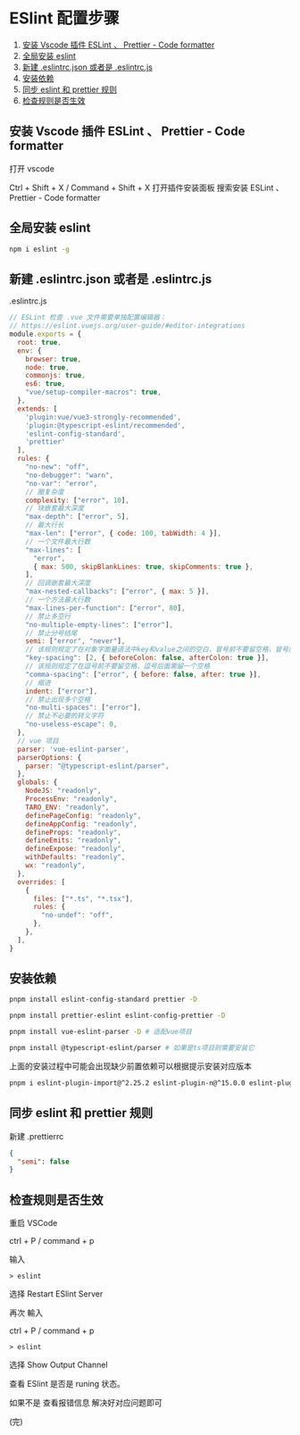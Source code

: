 # ESlint 配置步骤

1. [安装 Vscode 插件 ESLint 、 Prettier - Code formatter](#安装-vscode-插件-eslint--prettier---code-formatter)
1. [全局安装 eslint](#全局安装-eslint)
1. [新建 .eslintrc.json 或者是 .eslintrc.js](#新建-eslintrcjson-或者是-eslintrcjs)
1. [安装依赖](#安装依赖)
1. [同步 eslint 和 prettier 规则](#同步-eslint-和-prettier-规则)
1. [检查规则是否生效](#检查规则是否生效)

## 安装 Vscode 插件 ESLint 、 Prettier - Code formatter

打开 vscode

Ctrl + Shift + X / Command + Shift + X 打开插件安装面板 搜索安装 ESLint 、 Prettier - Code formatter

## 全局安装 eslint

```bash
npm i eslint -g
```

## 新建 .eslintrc.json 或者是 .eslintrc.js

.eslintrc.js

```js
// ESLint 检查 .vue 文件需要单独配置编辑器：
// https://eslint.vuejs.org/user-guide/#editor-integrations
module.exports = {
  root: true,
  env: {
    browser: true,
    node: true,
    commonjs: true,
    es6: true,
    "vue/setup-compiler-macros": true,
  },
  extends: [
    'plugin:vue/vue3-strongly-recommended',
    'plugin:@typescript-eslint/recommended',
    'eslint-config-standard',
    'prettier'
  ],
  rules: {
    "no-new": "off",
    "no-debugger": "warn",
    "no-var": "error",
    // 圈复杂度
    complexity: ["error", 10],
    // 块嵌套最大深度
    "max-depth": ["error", 5],
    // 最大行长
    "max-len": ["error", { code: 100, tabWidth: 4 }],
    // 一个文件最大行数
    "max-lines": [
      "error",
      { max: 500, skipBlankLines: true, skipComments: true },
    ],
    // 回调嵌套最大深度
    "max-nested-callbacks": ["error", { max: 5 }],
    // 一个方法最大行数
    "max-lines-per-function": ["error", 80],
    // 禁止多空行
    "no-multiple-empty-lines": ["error"],
    // 禁止分号结尾
    semi: ["error", "never"],
    // 该规则规定了在对象字面量语法中key和value之间的空白，冒号前不要留空格，冒号后面需留一个空格
    "key-spacing": [2, { beforeColon: false, afterColon: true }],
    // 该规则规定了在逗号前不要留空格，逗号后面需留一个空格
    "comma-spacing": ["error", { before: false, after: true }],
    // 缩进
    indent: ["error"],
    // 禁止出现多个空格
    "no-multi-spaces": ["error"],
    // 禁止不必要的转义字符
    "no-useless-escape": 0,
  },
  // vue 项目
  parser: 'vue-eslint-parser',
  parserOptions: {
    parser: "@typescript-eslint/parser",
  },
  globals: {
    NodeJS: "readonly",
    ProcessEnv: "readonly",
    TARO_ENV: "readonly",
    definePageConfig: "readonly",
    defineAppConfig: "readonly",
    defineProps: "readonly",
    defineEmits: "readonly",
    defineExpose: "readonly",
    withDefaults: "readonly",
    wx: "readonly",
  },
  overrides: [
    {
      files: ["*.ts", "*.tsx"],
      rules: {
        "no-undef": "off",
      },
    },
  ],
}
```

## 安装依赖

```bash
pnpm install eslint-config-standard prettier -D

pnpm install prettier-eslint eslint-config-prettier -D

pnpm install vue-eslint-parser -D # 适配vue项目

pnpm install @typescript-eslint/parser # 如果是ts项目则需要安装它
```

上面的安装过程中可能会出现缺少前置依赖可以根据提示安装对应版本

```bash
pnpm i eslint-plugin-import@^2.25.2 eslint-plugin-n@^15.0.0 eslint-plugin-promise@^6.0.0 -D
```

## 同步 eslint 和 prettier 规则

新建 .prettierrc

```json
{
  "semi": false
}
```

## 检查规则是否生效

重启 VSCode

ctrl + P / command + p

输入

`> eslint`

选择 Restart ESlint Server

再次 輸入

ctrl + P / command + p

`> eslint`

选择 Show Output Channel

查看 ESlint 是否是 runing 状态。

如果不是 查看报错信息 解决好对应问题即可

(完)

